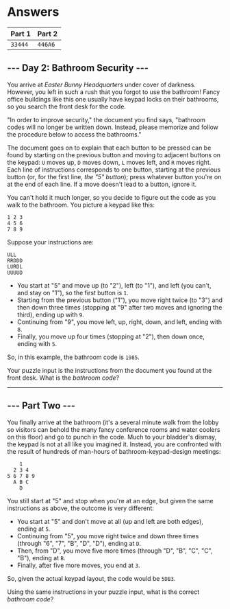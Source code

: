 # Answers

| Part 1  | Part 2  |
|---------|---------|
| `33444` | `446A6` |

## --- Day 2: Bathroom Security ---

You arrive at _Easter Bunny Headquarters_ under cover of darkness. However, you left in such a rush that you forgot to use the bathroom! Fancy office buildings like this one usually have keypad locks on their bathrooms, so you search the front desk for the code.

"In order to improve security," the document you find says, "bathroom codes will no longer be written down. Instead, please memorize and follow the procedure below to access the bathrooms."

The document goes on to explain that each button to be pressed can be found by starting on the previous button and moving to adjacent buttons on the keypad: `U` moves up, `D` moves down, `L` moves left, and `R` moves right. Each line of instructions corresponds to one button, starting at the previous button (or, for the first line, _the "5" button_); press whatever button you're on at the end of each line. If a move doesn't lead to a button, ignore it.

You can't hold it much longer, so you decide to figure out the code as you walk to the bathroom. You picture a keypad like this:

    1 2 3
    4 5 6
    7 8 9
    

Suppose your instructions are:

    ULL
    RRDDD
    LURDL
    UUUUD
    

*   You start at "5" and move up (to "2"), left (to "1"), and left (you can't, and stay on "1"), so the first button is `1`.
*   Starting from the previous button ("1"), you move right twice (to "3") and then down three times (stopping at "9" after two moves and ignoring the third), ending up with `9`.
*   Continuing from "9", you move left, up, right, down, and left, ending with `8`.
*   Finally, you move up four times (stopping at "2"), then down once, ending with `5`.

So, in this example, the bathroom code is `1985`.

Your puzzle input is the instructions from the document you found at the front desk. What is the _bathroom code_?

-----------------

## --- Part Two ---

You finally arrive at the bathroom (it's a several minute walk from the lobby so visitors can behold the many fancy conference rooms and water coolers on this floor) and go to punch in the code. Much to your bladder's dismay, the keypad is not at all like you imagined it. Instead, you are confronted with the result of hundreds of man-hours of bathroom-keypad-design meetings:

        1
      2 3 4
    5 6 7 8 9
      A B C
        D
    

You still start at "5" and stop when you're at an edge, but given the same instructions as above, the outcome is very different:

*   You start at "5" and don't move at all (up and left are both edges), ending at `5`.
*   Continuing from "5", you move right twice and down three times (through "6", "7", "B", "D", "D"), ending at `D`.
*   Then, from "D", you move five more times (through "D", "B", "C", "C", "B"), ending at `B`.
*   Finally, after five more moves, you end at `3`.

So, given the actual keypad layout, the code would be `5DB3`.

Using the same instructions in your puzzle input, what is the correct _bathroom code_?